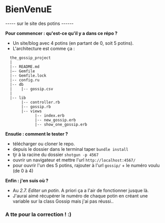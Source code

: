 # BienVenuE
----- sur le site des potins ------

**Pour commencer : qu'est-ce qu'il y a dans ce répo ?**
  - Un site/blog avec 4 potins (en partant de 0, soit 5 potins).
  - L'architecture est comme ça :

```
  the_gossip_project
  |
  |-- README.md
  |–- Gemfile
  |-- Gemfile.lock
  |-- config.ru
  |-- db
  |    |-- gossip.csv
  |
  |-- lib
       |-- controller.rb
       |-- gossip.rb
       |-- views
             |-- index.erb
             |-- new_gossip.erb
             |-- show_one_gossip.erb
```
**Ensutie : comment le tester ?**
 - télécharger ou cloner le repo.
 - depuis le dossier dans le terminal taper `bundle install`
 - tjr à la racine du dossier `shotgun -p 4567`
 - ouvrir un navigateur et mettre l'url `http://localhost:4567/`
 - pour ouvrir l'un des 5 potins, rajouter à l'url `gossip/` + le numéro voulu (de 0 à 4)

**Enfin : j'en suis où ?**
 - Au *2.7. Editer un potin*. A priori ça a l'air de fonctionner jusque là.
 - J'aurai aimé récupérer le numéro de chaque potin en créant une variable sur la class Gossip mais j'ai pas réussi.. 


### A tte pour la correction ! :)
